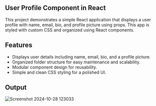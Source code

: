 ## User Profile Component in React

This project demonstrates a simple React application that displays a user profile with name, email, bio, and profile picture using props. This app is styled with custom CSS and organized using React components.

## Features

- Displays user details including name, email, bio, and a profile picture.
- Organized folder structure for easy maintenance and scalability.
- Modular component design for reusability.
- Simple and clean CSS styling for a polished UI.

## Output
![Screenshot 2024-10-28 123033](https://github.com/user-attachments/assets/13810ab7-69a7-429a-8d8d-5d48137b95e6)

